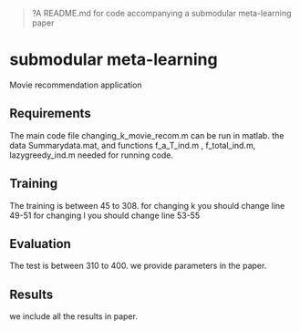 
> ?A  README.md for code accompanying a submodular meta-learning paper

# submodular meta-learning
Movie recommendation application


## Requirements
The main code file changing_k_movie_recom.m can be run in matlab.
the data Summarydata.mat, and functions f_a_T_ind.m , f_total_ind.m, lazygreedy_ind.m needed for running code.



## Training
The training is between 45 to 308.
for changing k you should change line 49-51
for changing l you should change line 53-55
## Evaluation
The test is between 310 to 400.
we provide parameters in the paper.
## Results
we include all the results in paper. 
